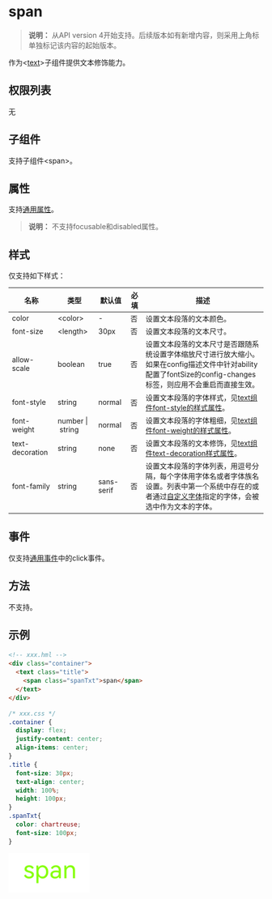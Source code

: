 # span

>  **说明：**
>  从API version 4开始支持。后续版本如有新增内容，则采用上角标单独标记该内容的起始版本。

作为&lt;[text](../arkui-js/js-components-basic-text.md)&gt;子组件提供文本修饰能力。

## 权限列表

无


## 子组件

支持子组件&lt;span&gt;。


## 属性

支持[通用属性](../arkui-js/js-components-common-attributes.md)。

>  **说明：**
>  不支持focusable和disabled属性。


## 样式

仅支持如下样式：

| 名称              | 类型                         | 默认值        | 必填   | 描述                                       |
| --------------- | -------------------------- | ---------- | ---- | ---------------------------------------- |
| color           | &lt;color&gt;              | -          | 否    | 设置文本段落的文本颜色。                             |
| font-size       | &lt;length&gt;             | 30px       | 否    | 设置文本段落的文本尺寸。                             |
| allow-scale     | boolean                    | true       | 否    | 设置文本段落的文本尺寸是否跟随系统设置字体缩放尺寸进行放大缩小。<br/>如果在config描述文件中针对ability配置了fontSize的config-changes标签，则应用不会重启而直接生效。 |
| font-style      | string                     | normal     | 否    | 设置文本段落的字体样式，见[text组件font-style的样式属性](../arkui-js/js-components-basic-text.md#样式)。 |
| font-weight     | number&nbsp;\|&nbsp;string | normal     | 否    | 设置文本段落的字体粗细，见[text组件font-weight的样式属性](../arkui-js/js-components-basic-text.md#样式)。 |
| text-decoration | string                     | none       | 否    | 设置文本段落的文本修饰，见[text组件text-decoration样式属性](../arkui-js/js-components-basic-text.md#样式)。 |
| font-family     | string                     | sans-serif | 否    | 设置文本段落的字体列表，用逗号分隔，每个字体用字体名或者字体族名设置。列表中第一个系统中存在的或者通过[自定义字体](../arkui-js/js-components-common-customizing-font.md)指定的字体，会被选中作为文本的字体。 |


## 事件

仅支持[通用事件](../arkui-js/js-components-common-events.md)中的click事件。


## 方法

不支持。


## 示例

```html
<!-- xxx.hml -->
<div class="container">
  <text class="title">
    <span class="spanTxt">span</span>
  </text>
</div>
```

```css
/* xxx.css */
.container {
  display: flex;
  justify-content: center;
  align-items: center;
}
.title {
  font-size: 30px;
  text-align: center;
  width: 100%;
  height: 100px;
}
.spanTxt{
  color: chartreuse;
  font-size: 100px;
}
```

![zh-cn_image_0000001152588626](figures/zh-cn_image_0000001152588626.png)
